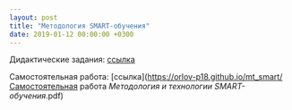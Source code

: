 ```yaml
---
layout: post
title: "Методология SMART-обучения"
date: 2019-01-12 00:00:00 +0300
---
```


Дидактические задания: [ссылка](https://orlov-p18.github.io/mt_smart/%D0%94%D0%B8%D0%B0%D0%B3%D0%BD%D0%BE%D1%81%D1%82%D0%B8%D1%87%D0%B5%D1%81%D0%BA%D0%B8%D0%B5%20%D0%B7%D0%B0%D0%B4%D0%B0%D0%BD%D0%B8%D1%8F.pdf)

Самостоятельная работа: [ссылка](https://orlov-p18.github.io/mt_smart/Самостоятельная работа _Методология и технологии SMART-обучения_.pdf)

